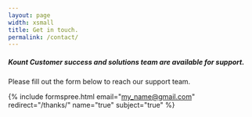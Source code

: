 ```yaml
---
layout: page
width: xsmall
title: Get in touch.
permalink: /contact/
---
```


##### Kount Customer success and solutions team are available for support. 

Please fill out the form below to reach our support team.

{% include formspree.html email="my_name@gmail.com" redirect="/thanks/" name="true" subject="true" %}
